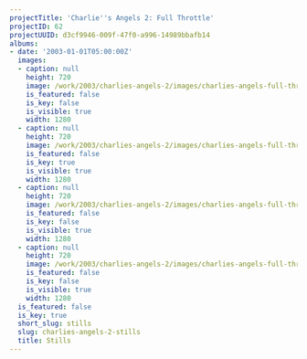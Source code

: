 ```yaml
---
projectTitle: 'Charlie''s Angels 2: Full Throttle'
projectID: 62
projectUUID: d3cf9946-009f-47f0-a996-14989bbafb14
albums:
- date: '2003-01-01T05:00:00Z'
  images:
  - caption: null
    height: 720
    image: /work/2003/charlies-angels-2/images/charlies-angels-full-throttle-01.jpg
    is_featured: false
    is_key: false
    is_visible: true
    width: 1280
  - caption: null
    height: 720
    image: /work/2003/charlies-angels-2/images/charlies-angels-full-throttle-02.jpg
    is_featured: false
    is_key: true
    is_visible: true
    width: 1280
  - caption: null
    height: 720
    image: /work/2003/charlies-angels-2/images/charlies-angels-full-throttle-03.jpg
    is_featured: false
    is_key: false
    is_visible: true
    width: 1280
  - caption: null
    height: 720
    image: /work/2003/charlies-angels-2/images/charlies-angels-full-throttle-04.jpg
    is_featured: false
    is_key: false
    is_visible: true
    width: 1280
  is_featured: false
  is_key: true
  short_slug: stills
  slug: charlies-angels-2-stills
  title: Stills
---
```

